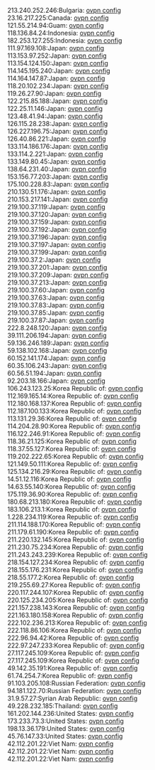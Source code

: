 213.240.252.246:Bulgaria: [ovpn config](vpn/213_240_252_246.ovpn)  
23.16.217.225:Canada: [ovpn config](vpn/23_16_217_225.ovpn)  
121.55.214.94:Guam: [ovpn config](vpn/121_55_214_94.ovpn)  
118.136.84.24:Indonesia: [ovpn config](vpn/118_136_84_24.ovpn)  
182.253.127.255:Indonesia: [ovpn config](vpn/182_253_127_255.ovpn)  
111.97.169.108:Japan: [ovpn config](vpn/111_97_169_108.ovpn)  
113.153.97.252:Japan: [ovpn config](vpn/113_153_97_252.ovpn)  
113.154.124.150:Japan: [ovpn config](vpn/113_154_124_150.ovpn)  
114.145.195.240:Japan: [ovpn config](vpn/114_145_195_240.ovpn)  
114.164.147.87:Japan: [ovpn config](vpn/114_164_147_87.ovpn)  
118.20.102.234:Japan: [ovpn config](vpn/118_20_102_234.ovpn)  
119.26.27.90:Japan: [ovpn config](vpn/119_26_27_90.ovpn)  
122.215.85.188:Japan: [ovpn config](vpn/122_215_85_188.ovpn)  
122.25.11.146:Japan: [ovpn config](vpn/122_25_11_146.ovpn)  
123.48.41.94:Japan: [ovpn config](vpn/123_48_41_94.ovpn)  
126.115.28.238:Japan: [ovpn config](vpn/126_115_28_238.ovpn)  
126.227.196.75:Japan: [ovpn config](vpn/126_227_196_75.ovpn)  
126.40.86.221:Japan: [ovpn config](vpn/126_40_86_221.ovpn)  
133.114.186.176:Japan: [ovpn config](vpn/133_114_186_176.ovpn)  
133.114.2.221:Japan: [ovpn config](vpn/133_114_2_221.ovpn)  
133.149.80.45:Japan: [ovpn config](vpn/133_149_80_45.ovpn)  
138.64.231.40:Japan: [ovpn config](vpn/138_64_231_40.ovpn)  
153.156.77.203:Japan: [ovpn config](vpn/153_156_77_203.ovpn)  
175.100.228.83:Japan: [ovpn config](vpn/175_100_228_83.ovpn)  
210.130.51.176:Japan: [ovpn config](vpn/210_130_51_176.ovpn)  
210.153.217.141:Japan: [ovpn config](vpn/210_153_217_141.ovpn)  
219.100.37.119:Japan: [ovpn config](vpn/219_100_37_119.ovpn)  
219.100.37.120:Japan: [ovpn config](vpn/219_100_37_120.ovpn)  
219.100.37.159:Japan: [ovpn config](vpn/219_100_37_159.ovpn)  
219.100.37.192:Japan: [ovpn config](vpn/219_100_37_192.ovpn)  
219.100.37.196:Japan: [ovpn config](vpn/219_100_37_196.ovpn)  
219.100.37.197:Japan: [ovpn config](vpn/219_100_37_197.ovpn)  
219.100.37.199:Japan: [ovpn config](vpn/219_100_37_199.ovpn)  
219.100.37.2:Japan: [ovpn config](vpn/219_100_37_2.ovpn)  
219.100.37.201:Japan: [ovpn config](vpn/219_100_37_201.ovpn)  
219.100.37.209:Japan: [ovpn config](vpn/219_100_37_209.ovpn)  
219.100.37.213:Japan: [ovpn config](vpn/219_100_37_213.ovpn)  
219.100.37.60:Japan: [ovpn config](vpn/219_100_37_60.ovpn)  
219.100.37.63:Japan: [ovpn config](vpn/219_100_37_63.ovpn)  
219.100.37.83:Japan: [ovpn config](vpn/219_100_37_83.ovpn)  
219.100.37.85:Japan: [ovpn config](vpn/219_100_37_85.ovpn)  
219.100.37.87:Japan: [ovpn config](vpn/219_100_37_87.ovpn)  
222.8.248.120:Japan: [ovpn config](vpn/222_8_248_120.ovpn)  
39.111.206.194:Japan: [ovpn config](vpn/39_111_206_194.ovpn)  
59.136.246.189:Japan: [ovpn config](vpn/59_136_246_189.ovpn)  
59.138.102.168:Japan: [ovpn config](vpn/59_138_102_168.ovpn)  
60.152.141.174:Japan: [ovpn config](vpn/60_152_141_174.ovpn)  
60.35.106.243:Japan: [ovpn config](vpn/60_35_106_243.ovpn)  
60.56.51.194:Japan: [ovpn config](vpn/60_56_51_194.ovpn)  
92.203.18.166:Japan: [ovpn config](vpn/92_203_18_166.ovpn)  
106.243.123.25:Korea Republic of: [ovpn config](vpn/106_243_123_25.ovpn)  
112.169.165.14:Korea Republic of: [ovpn config](vpn/112_169_165_14.ovpn)  
112.180.168.137:Korea Republic of: [ovpn config](vpn/112_180_168_137.ovpn)  
112.187.100.133:Korea Republic of: [ovpn config](vpn/112_187_100_133.ovpn)  
113.131.29.36:Korea Republic of: [ovpn config](vpn/113_131_29_36.ovpn)  
114.204.28.90:Korea Republic of: [ovpn config](vpn/114_204_28_90.ovpn)  
116.122.246.91:Korea Republic of: [ovpn config](vpn/116_122_246_91.ovpn)  
118.36.21.125:Korea Republic of: [ovpn config](vpn/118_36_21_125.ovpn)  
118.37.55.127:Korea Republic of: [ovpn config](vpn/118_37_55_127.ovpn)  
119.202.222.65:Korea Republic of: [ovpn config](vpn/119_202_222_65.ovpn)  
121.149.50.111:Korea Republic of: [ovpn config](vpn/121_149_50_111.ovpn)  
125.134.216.29:Korea Republic of: [ovpn config](vpn/125_134_216_29.ovpn)  
14.51.12.116:Korea Republic of: [ovpn config](vpn/14_51_12_116.ovpn)  
14.63.55.140:Korea Republic of: [ovpn config](vpn/14_63_55_140.ovpn)  
175.119.36.90:Korea Republic of: [ovpn config](vpn/175_119_36_90.ovpn)  
180.68.213.180:Korea Republic of: [ovpn config](vpn/180_68_213_180.ovpn)  
183.106.213.1:Korea Republic of: [ovpn config](vpn/183_106_213_1.ovpn)  
1.228.234.119:Korea Republic of: [ovpn config](vpn/1_228_234_119.ovpn)  
211.114.188.170:Korea Republic of: [ovpn config](vpn/211_114_188_170.ovpn)  
211.179.61.190:Korea Republic of: [ovpn config](vpn/211_179_61_190.ovpn)  
211.220.132.145:Korea Republic of: [ovpn config](vpn/211_220_132_145.ovpn)  
211.230.75.234:Korea Republic of: [ovpn config](vpn/211_230_75_234.ovpn)  
211.243.243.239:Korea Republic of: [ovpn config](vpn/211_243_243_239.ovpn)  
218.154.127.234:Korea Republic of: [ovpn config](vpn/218_154_127_234.ovpn)  
218.155.176.231:Korea Republic of: [ovpn config](vpn/218_155_176_231.ovpn)  
218.55.177.2:Korea Republic of: [ovpn config](vpn/218_55_177_2.ovpn)  
219.255.69.27:Korea Republic of: [ovpn config](vpn/219_255_69_27.ovpn)  
220.117.244.107:Korea Republic of: [ovpn config](vpn/220_117_244_107.ovpn)  
220.125.234.205:Korea Republic of: [ovpn config](vpn/220_125_234_205.ovpn)  
221.157.238.143:Korea Republic of: [ovpn config](vpn/221_157_238_143.ovpn)  
221.163.180.158:Korea Republic of: [ovpn config](vpn/221_163_180_158.ovpn)  
222.102.236.213:Korea Republic of: [ovpn config](vpn/222_102_236_213.ovpn)  
222.118.86.106:Korea Republic of: [ovpn config](vpn/222_118_86_106.ovpn)  
222.96.94.42:Korea Republic of: [ovpn config](vpn/222_96_94_42.ovpn)  
222.97.247.233:Korea Republic of: [ovpn config](vpn/222_97_247_233.ovpn)  
27.117.245.109:Korea Republic of: [ovpn config](vpn/27_117_245_109.ovpn)  
27.117.245.109:Korea Republic of: [ovpn config](vpn/27_117_245_109.ovpn)  
49.142.35.191:Korea Republic of: [ovpn config](vpn/49_142_35_191.ovpn)  
61.74.254.7:Korea Republic of: [ovpn config](vpn/61_74_254_7.ovpn)  
91.103.205.108:Russian Federation: [ovpn config](vpn/91_103_205_108.ovpn)  
94.181.122.70:Russian Federation: [ovpn config](vpn/94_181_122_70.ovpn)  
31.9.57.27:Syrian Arab Republic: [ovpn config](vpn/31_9_57_27.ovpn)  
49.228.232.185:Thailand: [ovpn config](vpn/49_228_232_185.ovpn)  
161.202.144.236:United States: [ovpn config](vpn/161_202_144_236.ovpn)  
173.233.73.3:United States: [ovpn config](vpn/173_233_73_3.ovpn)  
198.13.36.179:United States: [ovpn config](vpn/198_13_36_179.ovpn)  
45.76.147.33:United States: [ovpn config](vpn/45_76_147_33.ovpn)  
42.112.201.22:Viet Nam: [ovpn config](vpn/42_112_201_22.ovpn)  
42.112.201.22:Viet Nam: [ovpn config](vpn/42_112_201_22.ovpn)  
42.112.201.22:Viet Nam: [ovpn config](vpn/42_112_201_22.ovpn)  
